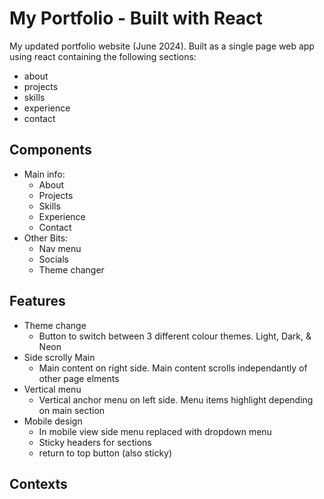 # My Portfolio - Built with React

My updated portfolio website (June 2024). Built as a single page web app using react containing the following sections:

- about
- projects
- skills
- experience
- contact

## Components

- Main info:
  - About
  - Projects
  - Skills
  - Experience
  - Contact
- Other Bits:
  - Nav menu
  - Socials
  - Theme changer

## Features

- Theme change
  - Button to switch between 3 different colour themes. Light, Dark, & Neon
- Side scrolly Main
  - Main content on right side. Main content scrolls independantly of other page elments
- Vertical menu
  - Vertical anchor menu on left side. Menu items highlight depending on main section
- Mobile design
  - In mobile view side menu replaced with dropdown menu
  - Sticky headers for sections
  - return to top button (also sticky)

## Contexts
